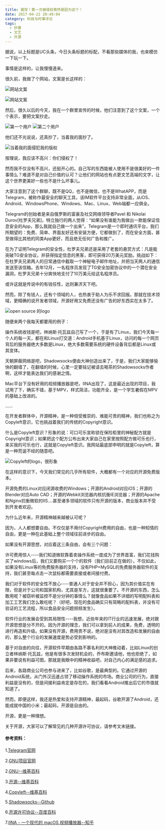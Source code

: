 ```yaml
---
title: 震惊！第一次被侵权竟然是因为这个！
date: 2017-04-22 20:49:04
category: 科技与时事评论
tags:
  - 抄袭
  - 文艺
  - 开源
---
```


据说，以上标题是UC头条，今日头条标题的标配，不看那些媒体的我，也来模仿一下玩一下。

事情是这样的，让我慢慢道来。

很久前，我做了个网站，文案是长这样的：

![网站文案](震惊！第一次被侵权竟然是因为这个！/1.png)

<!--more-->

![网站文案](震惊！第一次被侵权竟然是因为这个！/2.png)

然后，很久以后的今天，我在一个群里宣传的时候，他们注意到了这个文案，一个个表示，要把文案抄走。

![第一个用户](震惊！第一次被侵权竟然是因为这个！/3.jpeg)
![第二个用户](震惊！第一次被侵权竟然是因为这个！/4.png)

他们还不光说说，还真抄了，当着我的面抄了。

![当着我的面侵犯我的版权](震惊！第一次被侵权竟然是因为这个！/5.jpeg)

按理说，我应该不高兴：你们侵权了！

然而我不仅没有不高兴，还挺开心的。自己写的东西能被人使用不是很美好的一件事情么？难道不是对自己价值的认可？让他们的网站也有点更文艺高端的文字，让这个世界更美好一些也不是什么坏事儿。

大家注意到了这个群聊，既不是QQ，也不是微信，也不是WhatAPP，而是Telegram，被称作最安全的聊天工具，该IM软件平台支持非常全面，从iOS、Android、WindowsPhone、Windows、Mac、Linux、Web端都一应俱全。

Telegram的创始者是来自俄罗斯的富豪及社交网络领导者Pavel 和 Nikolai Durov[杜罗夫兄弟]，特立独行的两人觉得：“如果没有谁能为我做出一款能保证信息安全的App，那么我就自己做一个出来”。Telegram是一个即时通讯平台，我们所期望的：免费、简单、界面友好还有安装方便，它都做到了，而在安全方面，甚至做得比其他的同类App更好，而且绝无任何广告和推广。

在为了证明Telegram的安全性，杜罗夫兄弟还是采用了老套的悬赏方式：凡是能突破TG安全协议，并获得指定信息的黑客，即可获得20万美元奖励。挑战如下：在杜罗夫兄弟两人的日常通信中截取一个神秘电子邮件地址，并把当天两人的通信发送至该信箱。去年12月，一名程序员发现了TG安全加密协议中的一个潜在安全漏洞，杜罗夫兄弟十分爽快地支付了10万美元给这名程序员。

或许这就是传说中的有钱任性，达则兼济天下吧。

然而，除了有钱人，还有个领域的人，也热衷于助人为乐不求回报。那就在技术领域，更精确的说开发者领域，开源好用又免费还没有广告的好东西实在太多了。

![open source 的logo](震惊！第一次被侵权竟然是因为这个！/7.png)

随便来两个我每天都要用的例子：

操作系统收钱是吧，林纳斯·托瓦兹自己写了一个，于是有了Linux，我们今天每一个人的每一天，都在和Linux打交道：Android手机基于Linux，访问的每一个网页背后的服务器绝大多数是Linux，绝大多数需要系统的硬件设备背后都是Linux或其变体。

天朝屏蔽网络是吧，Shadowsocks便由大神创造出来了，于是，我们大家能够愉快的翻墙了，在翻墙的时候，心里一定要铭记被请去喝茶的Shadowsocks作者啊，这样才能表达我们的感谢之情。

Mac平台下没有好用的视频播放器是吧，IINA出现了，这是最近出现的项目，我试用了下，确实不错，基于MPV，样式简洁，功能齐全，是一个学生暑假在MPV的基础上改进的。

......

在开发者群体中，开源精神，是一种倍受推崇的、难能可贵的精神，我们也称之为Copyleft意识，它也挑战着我们的传统的Copyright意识。

什么是Copyleft意识？形象的说：可口可乐宣称锁在保险柜里的神秘配方就是Copyright意识；如果把这个配方公布出来大家自己在家里按照配方做可乐也行，来买我的可乐也行，这就是Copyleft意识。我网站最底部申明的就是Copyleft，算是一种荒诞不经的随意吧。

![Copyleft的logo，很形象](震惊！第一次被侵权竟然是因为这个！/6.png)

在这样的意识下，今天我们常见的几乎所有软件，大概都有一个对应的开源免费版本。

开源免费的Linux对应闭源收费的Windows；开源的Android对应iOS；开源的Blender对应Auto CAD；开源的Webkit浏览器内核抗衡IE浏览器；开源的Apache和Nginx抗衡微软的IIS....甚至诸多领域的软件只有开源的版本，商业版本并不受到开发者欢迎。

为什么近年来，开源精神越来越被认可呢？

因为，人人都想要自由。不仅仅是不用付Copyright费用的自由，也是一种知情的自由，更是一种在此基础上整个领域往前进步的自由。

如果没有开源思想，对应着这三条自由，会有三个问题：

许可费用惊人----我们知道微软靠着卖操作系统一度成为了世界首富，我们花钱购买了windows后，我们又要购买一个个的软件（我们目前正在做的），不仅如此，如果没有Linux等的免费服务器的支持，没有PHP+MySQL的免费服务器软件的支持，我们甚至每点击一次鼠标都需要直接或者间接付费。

我们对于软件的安全性不放心----普通人对于安全并不担心，因为其价值实在有限，但是对于公司和国家机构，尤其是军方，这就很重要了。不开源的东西，怎么敢用呢？被窃听被监控不是分分钟的事情么？就像食品如果不详细的写明配料表和加工工艺我们怎么敢吃呢？（好吧，现在的食品确实只有简略的配料表，并没有可验证的工艺流程，所以食品安全问题频频发生）。

软件行业的发展会受到其局限性----我想，近些年来的IT行业的迅速发展，绝对跟开源思想是分不开的。因为开源的理念，我们可以拿到前人的成果，免费，透明的进行再造和升级。如果没有开源，费用贵不说，绝对是没有对其改造和发展的自由的，那么整个行业的发展速度是势必受到影响的。


基于对自由的向往，开源软件早期由各路不慕名利的大神推动着，比如Linux的创立者林纳斯·托瓦兹，他是有很多次发财机会的，乔布斯邀请他，他也拒绝了，如果非要说有利益可图，那就是我眼中的精神收益吧，对自己内心的满足感的追求。

后来，各路商业公司也参与进来了，比如谷歌，是最典型的。它通过开源的Android系统，从门外汉迅速占领了移动操作系统的市场。商业公司的行为，直接利益是没有的，但是间接利益肯定是存在的，我们看看Android推出后它的市值就知道了。

然而，即便这样，我还是热爱和支持开源精神，最起码，谷歌开源了Android，还能成就中国的小米；最起码，开源是自由的。

开源，更是一种理想。

关于开源，大家可以了解常见的几种开源许可协议，请参考文末链接。




#### 参考资料：

1.[Telegram官网](https://telegram.org/)

2.[GNU项目官网](http://www.gnu.org/)

2.[GNU--维基百科](https://zh.wikipedia.org/zh/GNU)

3.[开源--维基百科](https://zh.wikipedia.org/wiki/%E5%BC%80%E6%94%BE%E6%BA%90%E4%BB%A3%E7%A0%81)

4.[Copyleft--维基百科](https://zh.wikipedia.org/wiki/Copyleft)

5.[Shadowsocks--Github](https://github.com/shadowsocks/shadowsocks)

6.[开源许可协议--百度百科](http://baike.baidu.com/item/%E5%BC%80%E6%BA%90%E8%AE%B8%E5%8F%AF%E5%8D%8F%E8%AE%AE)

7.[IINA - 一个现代的 macOS 视频播放器--知乎](https://zhuanlan.zhihu.com/p/24700324)
